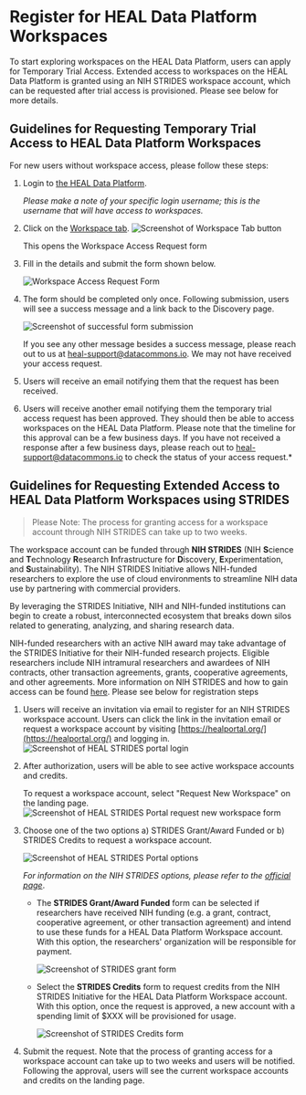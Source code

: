 # Register for HEAL Data Platform Workspaces

To start exploring workspaces on the HEAL Data Platform, users can apply for Temporary Trial Access. Extended access to workspaces on the HEAL Data Platform is granted using an NIH STRIDES workspace account, which can be requested after trial access is provisioned. Please see below for more details.

## Guidelines for Requesting Temporary Trial Access to HEAL Data Platform Workspaces

For new users without workspace access, please follow these steps:

1. Login to [the HEAL Data Platform](https://healdata.org/portal/login).

   *Please make a note of your specific login username; this is the username that will have access to workspaces.*
   
3. Click on the [Workspace tab](https://healdata.org/portal/workspace). 
      ![Screenshot of Workspace Tab button](../img/heal_workspace_tab.png)
   
      This opens the Workspace Access Request form

4. Fill in the details and submit the form shown below.

      ![Workspace Access Request Form](../img/workspace_reg_request_form.png)

5. The form should be completed only once. Following submission, users will see a success message and a link back to the Discovery page.

      ![Screenshot of successful form submission](../img/request_confirmation.png)
         
      If you see any other message besides a success message, please reach out to us at [heal-support@datacommons.io](mailto:heal-support@datacommons.io). We may not have received your access request.
         
6. Users will receive an email notifying them that the request has been received. 

7. Users will receive another email notifying them the temporary trial access request has been approved. They should then be able to access workspaces on the HEAL Data Platform. Please note that the timeline for this approval can be a few business days. If you have not received a response after a few business days, please reach out to [heal-support@datacommons.io](mailto:heal-support@datacommons.io) to check the status of your access request.*

## Guidelines for Requesting Extended Access to HEAL Data Platform Workspaces using STRIDES

> Please Note: The process for granting access for a workspace account through NIH STRIDES can take up to two weeks.

The workspace account can be funded through **NIH STRIDES** (NIH **S**cience and **T**echnology **R**esearch **I**nfrastructure for **D**iscovery, **E**xperimentation, and **S**ustainability). The NIH STRIDES Initiative allows NIH-funded researchers to explore the use of cloud environments to streamline NIH data use by partnering with commercial providers.

By leveraging the STRIDES Initiative, NIH and NIH-funded institutions can begin to create a robust, interconnected ecosystem that breaks down silos related to generating, analyzing, and sharing research data.

NIH-funded researchers with an active NIH award may take advantage of the STRIDES Initiative for their NIH-funded research projects. Eligible researchers include NIH intramural researchers and awardees of NIH contracts, other transaction agreements, grants, cooperative agreements, and other agreements. More information on NIH STRIDES and how to gain access can be found [here](https://datascience.nih.gov/strides). Please see below for registration steps

1. Users will receive an invitation via email to register for an NIH STRIDES workspace account. Users can click the link in the invitation email or request a workspace account by visiting [https://healportal.org/](https://healportal.org/) and logging in.
        ![Screenshot of HEAL STRIDES portal login](../img/heal_strides_portal_login_2.png)

2. After authorization, users will be able to see active workspace accounts and credits.

      To request a workspace account, select "Request New Workspace" on the landing page.
        ![Screenshot of HEAL STRIDES Portal request new workspace form](../img/healportal_request_new.png)

3. Choose one of the two options a) STRIDES Grant/Award Funded or b) STRIDES Credits to request a workspace account.
        
      ![Screenshot of HEAL STRIDES Portal options](../img/healportal_options.png)

      *For information on the NIH STRIDES options, please refer to the [official page](https://datascience.nih.gov/strides)*.

    * The **STRIDES Grant/Award Funded** form can be selected if researchers have received NIH funding (e.g. a grant, contract, cooperative agreement, or other transaction agreement) and intend to use these funds for a HEAL Data Platform Workspace account. With this option, the researchers' organization will be responsible for payment.

        ![Screenshot of STRIDES grant form](../img/strides_grant_form.png)

    * Select the **STRIDES Credits** form to request credits from the NIH STRIDES Initiative for the HEAL Data Platform Workspace account. With this option, once the request is approved, a new account with a spending limit of $XXX will be provisioned for usage.

        ![Screenshot of STRIDES Credits form](../img/strides_credits_form.png)

4. Submit the request. Note that the process of granting access for a workspace account can take up to two weeks and users will be notified. Following the approval, users will see the current workspace accounts and credits on the landing page.

